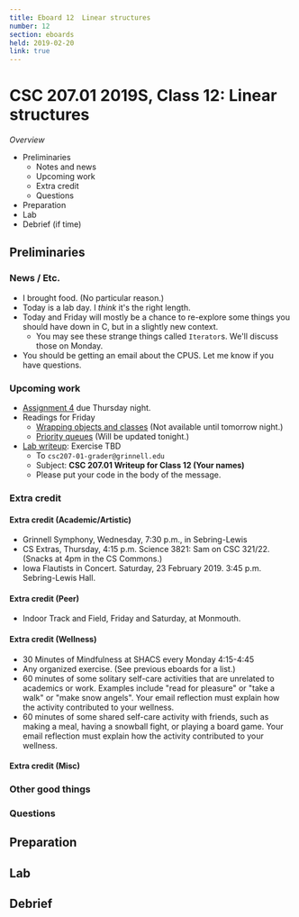 ```yaml
---
title: Eboard 12  Linear structures
number: 12
section: eboards
held: 2019-02-20
link: true
---
```

CSC 207.01 2019S, Class 12:  Linear structures
==============================================

_Overview_

* Preliminaries
    * Notes and news
    * Upcoming work
    * Extra credit
    * Questions
* Preparation
* Lab
* Debrief (if time)

Preliminaries
-------------

### News / Etc.

* I brought food.  (No particular reason.)
* Today is a lab day.  I *think* it's the right length.
* Today and Friday will mostly be a chance to re-explore some things
  you should have down in C, but in a slightly new context.
    * You may see these strange things called `Iterator`s.  We'll
      discuss those on Monday.
* You should be getting an email about the CPUS.  Let me know if you have
  questions.

### Upcoming work

* [Assignment 4](../assignments/assignment04) due Thursday night.
* Readings for Friday
    * [Wrapping objects and classes](../readings/wrappers)
      (Not available until tomorrow night.)
    * [Priority queues](../readings/priority-queues)
      (Will be updated tonight.)
* [Lab writeup](../writeups/writeup12): Exercise TBD
    * To `csc207-01-grader@grinnell.edu`
    * Subject: **CSC 207.01 Writeup for Class 12 (Your names)**
    * Please put your code in the body of the message.

### Extra credit

#### Extra credit (Academic/Artistic)

* Grinnell Symphony, Wednesday, 7:30 p.m., in Sebring-Lewis
* CS Extras, Thursday, 4:15 p.m. Science 3821: Sam on CSC 321/22.
  (Snacks at 4pm in the CS Commons.)
* Iowa Flautists in Concert.  Saturday, 23 February 2019.
  3:45 p.m. Sebring-Lewis Hall.

#### Extra credit (Peer)

* Indoor Track and Field, Friday and Saturday, at Monmouth.

#### Extra credit (Wellness)

* 30 Minutes of Mindfulness at SHACS every Monday 4:15-4:45
* Any organized exercise.  (See previous eboards for a list.)
* 60 minutes of some solitary self-care activities that are unrelated to 
  academics or work.  Examples include "read for pleasure" or "take a
  walk" or "make snow angels".  Your email reflection must explain how
  the activity contributed to your wellness.
* 60 minutes of some shared self-care activity with friends, such as 
  making a meal, having a snowball fight, or playing a board game.
  Your email reflection must explain how the activity contributed to
  your wellness.

#### Extra credit (Misc)

### Other good things

### Questions

Preparation
-----------

Lab
---

Debrief
-------

